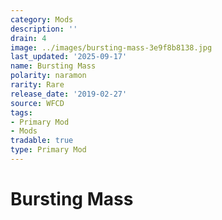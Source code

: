 ```yaml
---
category: Mods
description: ''
drain: 4
image: ../images/bursting-mass-3e9f8b8138.jpg
last_updated: '2025-09-17'
name: Bursting Mass
polarity: naramon
rarity: Rare
release_date: '2019-02-27'
source: WFCD
tags:
- Primary Mod
- Mods
tradable: true
type: Primary Mod
---
```


# Bursting Mass

